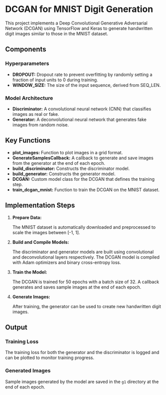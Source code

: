 <h1>DCGAN for MNIST Digit Generation</h1>

<p>This project implements a Deep Convolutional Generative Adversarial Network (DCGAN) using TensorFlow and Keras to generate handwritten digit images similar to those in the MNIST dataset.</p>


<h2>Components</h2>

<h3>Hyperparameters</h3>

<ul>
  <li><strong>DROPOUT:</strong> Dropout rate to prevent overfitting by randomly setting a fraction of input units to 0 during training.</li>
  <li><strong>WINDOW_SIZE:</strong> The size of the input sequence, derived from SEQ_LEN.</li>
</ul>

<h3>Model Architecture</h3>

<ul>
  <li><strong>Discriminator:</strong> A convolutional neural network (CNN) that classifies images as real or fake.</li>
  <li><strong>Generator:</strong> A deconvolutional neural network that generates fake images from random noise.</li>
</ul>

<h2>Key Functions</h2>

<ul>
  <li><strong>plot_images:</strong> Function to plot images in a grid format.</li>
  <li><strong>GenerateSamplesCallback:</strong> A callback to generate and save images from the generator at the end of each epoch.</li>
  <li><strong>build_discriminator:</strong> Constructs the discriminator model.</li>
  <li><strong>build_generator:</strong> Constructs the generator model.</li>
  <li><strong>DCGAN:</strong> Custom model class for the DCGAN that defines the training step.</li>
  <li><strong>train_dcgan_mnist:</strong> Function to train the DCGAN on the MNIST dataset.</li>
</ul>

<h2>Implementation Steps</h2>

<ol>
  <li><strong>Prepare Data:</strong>
    <p>The MNIST dataset is automatically downloaded and preprocessed to scale the images between [-1, 1].</p>
  </li>
  <li><strong>Build and Compile Models:</strong>
    <p>The discriminator and generator models are built using convolutional and deconvolutional layers respectively. The DCGAN model is compiled with Adam optimizers and binary cross-entropy loss.</p>
  </li>
  <li><strong>Train the Model:</strong>
    <p>The DCGAN is trained for 50 epochs with a batch size of 32. A callback generates and saves sample images at the end of each epoch.</p>
  </li>
  <li><strong>Generate Images:</strong>
    <p>After training, the generator can be used to create new handwritten digit images.</p>
  </li>
</ol>

<h2>Output</h2>

<h3>Training Loss</h3>

<p>The training loss for both the generator and the discriminator is logged and can be plotted to monitor training progress.</p>

<h3>Generated Images</h3>

<p>Sample images generated by the model are saved in the <code>g1</code> directory at the end of each epoch.</p>



